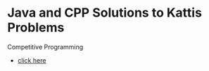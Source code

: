 # Java and CPP Solutions to Kattis Problems

Competitive Programming

- [click here](open.kattis.com)
